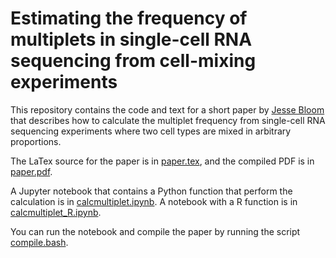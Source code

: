 # Estimating the frequency of multiplets in single-cell RNA sequencing from cell-mixing experiments

This repository contains the code and text for a short paper by [Jesse Bloom](https://research.fhcrc.org/bloom/en.html) that describes how to calculate the multiplet frequency from single-cell RNA sequencing experiments where two cell types are mixed in arbitrary proportions.

The LaTex source for the paper is in [paper.tex](paper.tex), and the compiled PDF is in [paper.pdf](paper.pdf).

A Jupyter notebook that contains a Python function that perform the calculation is in [calcmultiplet.ipynb](calcmultiplet.ipynb). 
A notebook with a R function is in [calcmultiplet_R.ipynb](calcmultiplet_R.ipynb).

You can run the notebook and compile the paper by running the script [compile.bash](compile.bash).
